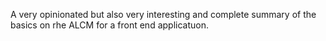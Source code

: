 A very opinionated but also very interesting and complete summary of the basics on rhe ALCM for a front end applicatuon.